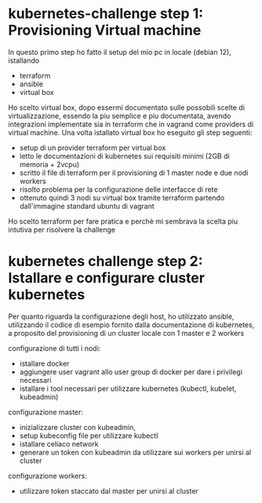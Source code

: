 # kubernetes-challenge step 1: Provisioning Virtual machine

In questo primo step ho fatto il setup del mio pc in locale (debian 12), istallando

- terraform
- ansible
- virtual box

Ho scelto virtual box, dopo essermi documentato sulle possobili scelte di virtualizzazione, essendo la piu semplice e piu documentata, avendo integrazioni implementate sia in terraform che in vagrand come providers di virtual machine.
Una volta istallato virtual box ho eseguito gli step seguenti:

- setup di un provider terraform per virtual box
- letto le documentazioni di kubernetes sui requisiti minimi (2GB di memoria + 2vcpu)
- scritto il file di terraform per il provisioning di 1 master node e due nodi workers
- risolto problema per la configurazione delle interfacce di rete
- ottenuto quindi 3 nodi su virtual box tramite terraform partendo dall'immagine standard ubuntu di vagrant

Ho scelto terraform per fare pratica e perchè mi sembrava la scelta piu intutiva per risolvere la challenge

# kubernetes challenge step 2: Istallare e configurare cluster kubernetes

Per quanto riguarda la configurazione degli host, ho utilizzato ansible, utilizzando il codice di esempio fornito dalla documentazione di kubernetes, a proposito del provisioning di un cluster locale con 1 master e 2 workers

configurazione di tutti i nodi:

- istallare docker 
- aggiungere user vagrant allo user group di docker per dare i privilegi necessari
- istallare i tool necessari per utilizzare kubernetes (kubectl, kubelet, kubeadmin)

configurazione master: 

- inizializzare cluster con kubeadmin,
- setup kubeconfig file per utilizzare kubectl
- istallare celiaco network
- generare un token con kubeadmin da utilizzare sui workers per unirsi al cluster

configurazione workers:

- utilizzare token staccato dal master per unirsi al cluster